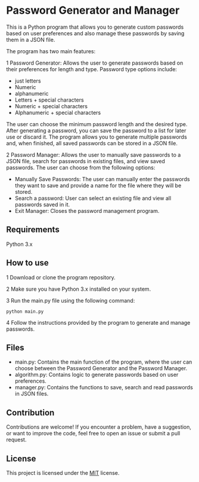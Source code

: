 # Password Generator and Manager

This is a Python program that allows you to generate custom passwords based on user preferences and also manage these passwords by saving them in a JSON file.

The program has two main features:

1 Password Generator: Allows the user to generate passwords based on their preferences for length and type. Password type options include:

* just letters
* Numeric
* alphanumeric
* Letters + special characters
* Numeric + special characters
* Alphanumeric + special characters

The user can choose the minimum password length and the desired type. After generating a password, you can save the password to a list for later use or discard it. The program allows you to generate multiple passwords and, when finished, all saved passwords can be stored in a JSON file.

2 Password Manager: Allows the user to manually save passwords to a JSON file, search for passwords in existing files, and view saved passwords. The user can choose from the following options:

* Manually Save Passwords: The user can manually enter the passwords they want to save and provide a name for the file where they will be stored.
* Search a password: User can select an existing file and view all passwords saved in it.
* Exit Manager: Closes the password management program.

## Requirements

Python 3.x

## How to use
1 Download or clone the program repository.

2 Make sure you have Python 3.x installed on your system.

3 Run the main.py file using the following command:

    python main.py

4 Follow the instructions provided by the program to generate and manage passwords.

## Files

* main.py: Contains the main function of the program, where the user can choose between the Password Generator and the Password Manager.
* algorithm.py: Contains logic to generate passwords based on user preferences.
* manager.py: Contains the functions to save, search and read passwords in JSON files.

## Contribution
Contributions are welcome! If you encounter a problem, have a suggestion, or want to improve the code, feel free to open an issue or submit a pull request.

## License

This project is licensed under the [MIT](https://choosealicense.com/licenses/mit/) license.

